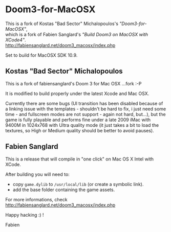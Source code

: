 # Doom3-for-MacOSX

This is a fork of Kostas "Bad Sector" Michalopoulos's *"Doom3-for-MacOSX"*,<br/>
which is a fork of Fabien Sanglard's *"Build Doom3 on MacOSX with XCode4"*.</br>
http://fabiensanglard.net/doom3_macosx/index.php

Set to build for MacOSX SDK 10.9.

## Kostas "Bad Sector" Michalopoulos

This is a fork of fabiensanglard's Doom 3 for Mac OSX ...fork :-P

It is modified to build properly under the latest Xcode and Mac OSX.

Currently there are some bugs (UI transition has been disabled because of a
linking issue with the templates - shouldn't be hard to fix, i just need some
time - and fullscreen modes are not support - again not hard, but...), but the
game is fully playable and performs fine under a late 2009 iMac with 9400M in
1024x768 with Ultra quality mode (it just takes a bit to load the textures, so
High or Medium quality should be better to avoid pauses).

## Fabien Sanglard

This is a release that will compile in "one click" on Mac OS X Intel with XCode.

After building you will need to:
 
 - copy `game.dylib` to `/usr/local/lib` (or create a symbolic link). 
 - add the base folder containing the game assets.

For more informations, check http://fabiensanglard.net/doom3_macosx/index.php

Happy hacking :) !

Fabien
